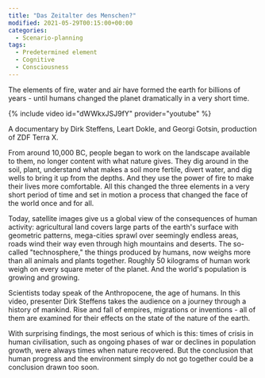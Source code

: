 ```yaml
---
title: "Das Zeitalter des Menschen?"
modified: 2021-05-29T00:15:00+00:00
categories:
  - Scenario-planning
tags:
  - Predetermined element
  - Cognitive
  - Consciousness
---
```

The elements of fire, water and air have formed the earth for billions of years - until humans changed the planet dramatically in a very short time. 

{% include video id="dWWkxJSJ9fY" provider="youtube" %}

A documentary by Dirk Steffens, Leart Dokle, and Georgi Gotsin, production of ZDF Terra X.

From around 10,000 BC, people began to work on the landscape available to them, no longer content with what nature gives. They dig around in the soil, plant, understand what makes a soil more fertile, divert water, and dig wells to bring it up from the depths. And they use the power of fire to make their lives more comfortable. All this changed the three elements in a very short period of time and set in motion a process that changed the face of the world once and for all.

Today, satellite images give us a global view of the consequences of human activity: agricultural land covers large parts of the earth's surface with geometric patterns, mega-cities sprawl over seemingly endless areas, roads wind their way even through high mountains and deserts. The so-called "technosphere," the things produced by humans, now weighs more than all animals and plants together. Roughly 50 kilograms of human work weigh on every square meter of the planet. And the world's population is growing and growing. 

Scientists today speak of the Anthropocene, the age of humans. In this video, presenter Dirk Steffens takes the audience on a journey through a history of mankind. Rise and fall of empires, migrations or inventions - all of them are examined for their effects on the state of the nature of the earth.

With surprising findings, the most serious of which is this: times of crisis in human civilisation, such as ongoing phases of war or declines in population growth, were always times when nature recovered. But the conclusion that human progress and the environment simply do not go together could be a conclusion drawn too soon.